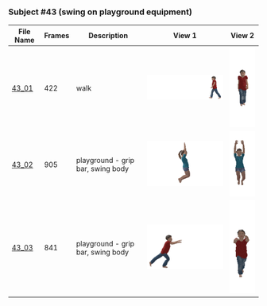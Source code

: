 ### Subject #43 (swing on playground equipment)
|File Name|Frames|Description|View 1|View 2|
|-|-|-|-|-|
|[43_01](https://github.com/Shriinivas/cmubvh/raw/main/Sequence-040-045/43/Data/43_01.zip)|422|walk|<img src="https://github.com/Shriinivas/cmubvhgifs/blob/main/Sequence-040-045/43/43_01_0.gif"/>|<img src="https://github.com/Shriinivas/cmubvhgifs/blob/main/Sequence-040-045/43/43_01_1.gif"/>|
|[43_02](https://github.com/Shriinivas/cmubvh/raw/main/Sequence-040-045/43/Data/43_02.zip)|905|playground - grip bar, swing body|<img src="https://github.com/Shriinivas/cmubvhgifs/blob/main/Sequence-040-045/43/43_02_0.gif"/>|<img src="https://github.com/Shriinivas/cmubvhgifs/blob/main/Sequence-040-045/43/43_02_1.gif"/>|
|[43_03](https://github.com/Shriinivas/cmubvh/raw/main/Sequence-040-045/43/Data/43_03.zip)|841|playground - grip bar, swing body|<img src="https://github.com/Shriinivas/cmubvhgifs/blob/main/Sequence-040-045/43/43_03_0.gif"/>|<img src="https://github.com/Shriinivas/cmubvhgifs/blob/main/Sequence-040-045/43/43_03_1.gif"/>|
